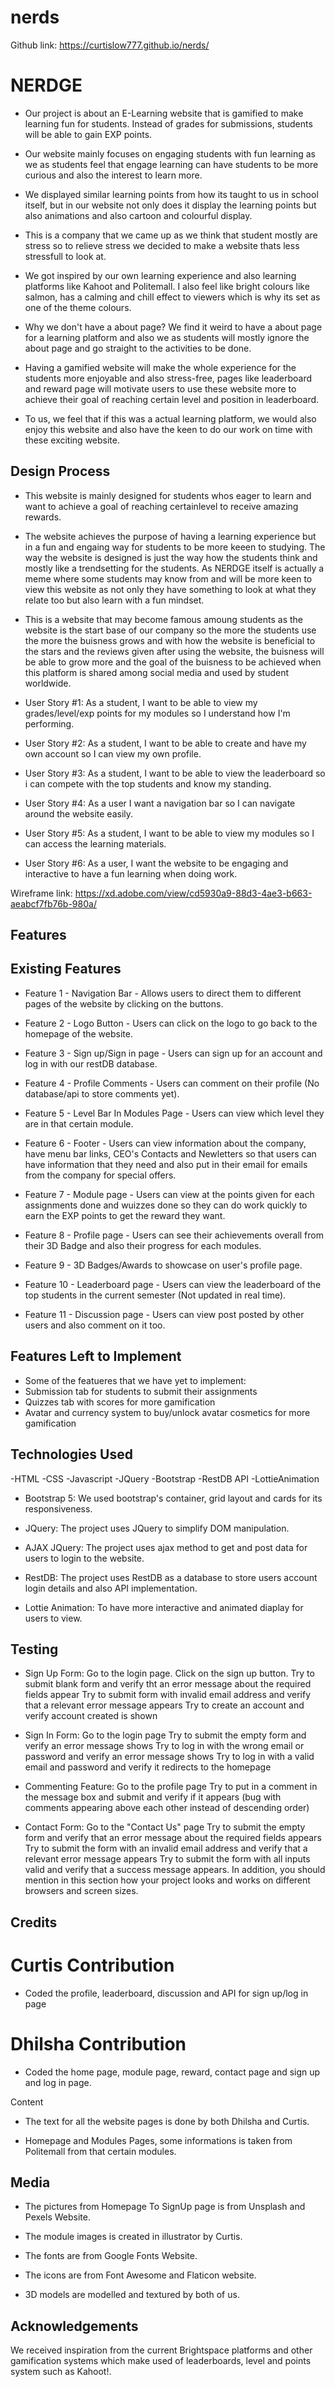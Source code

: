 # nerds
Github link: https://curtislow777.github.io/nerds/


# NERDGE

- Our project is about an E-Learning website that is gamified to make learning fun for students. Instead of grades for submissions, students will be able to gain EXP points.

- Our website mainly focuses on engaging students with fun learning as we as students feel that engage learning can have students to be more curious and also the interest to learn more.

- We displayed similar learning points from how its taught to us in school itself, but in our website not only does it display the learning points but also animations and also cartoon and colourful display.

- This is a company that we came up as we think that student mostly are stress so to relieve stress we decided to make a website thats less stressfull to look at.

- We got inspired by our own learning experience and also learning platforms like Kahoot and Politemall.
I also feel like bright colours like salmon, has a calming and chill effect to viewers which is why its set as one of the theme colours. 

- Why we don't have a about page? We find it weird to have a about page for a learning platform and also we as students will mostly ignore the about page and go straight to the activities to be done. 

- Having a gamified website will make the whole experience for the students more enjoyable and also stress-free, pages like leaderboard and reward page will motivate users to use these website more to achieve their goal of reaching certain level and position in leaderboard.

- To us, we feel that if this was a actual learning platform, we would also enjoy this website and also have the keen to do our work on time with these exciting website.

## Design Process

- This website is mainly designed for students whos eager to learn and want to achieve a goal of reaching certainlevel to receive amazing rewards.

- The website achieves the purpose of having a learning experience but in a fun and engaing way for students to be more keeen to studying. The way the website is designed is just the way how the students think and mostly like a trendsetting for the students. As NERDGE itself is actually a meme where some students may know from and will be more keen to view this website as not only they have something to look at what they relate too but also learn with a fun mindset.

- This is a website that may become famous amoung students as the website is the start base of our company so the more the students use the more the buisness grows and with how the website is beneficial to the stars and the reviews given after using the website, the buisness will be able to grow more and the goal of the buisness to be achieved when this platform is shared among social media and used by student worldwide.


- User Story #1:
As a student, I want to be able to view my grades/level/exp points for my modules so I understand how I'm performing.

- User Story #2:
As a student, I want to be able to create and have my own account so I can view my own profile.

- User Story #3:
As a student, I want to be able to view the leaderboard so i can compete with the top students and know my standing.

- User Story #4:
As a user I want a navigation bar so I can navigate around the website easily.

- User Story #5:
As a student, I want to be able to view my modules so I can access the learning materials.

- User Story #6:
As a user, I want the website to be engaging and interactive to have a fun learning when doing work.

Wireframe link:
https://xd.adobe.com/view/cd5930a9-88d3-4ae3-b663-aeabcf7fb76b-980a/

## Features

## Existing Features

- Feature 1 - Navigation Bar - Allows users to direct them to different pages of the website by clicking on the buttons.

- Feature 2 - Logo Button - Users can click on the logo to go back to the homepage of the website.

- Feature 3 - Sign up/Sign in page - Users can sign up for an account and log in with our restDB database.

- Feature 4 - Profile Comments - Users can comment on their profile (No database/api to store comments yet).

- Feature 5 - Level Bar In Modules Page - Users can view which level they are in that certain module.

- Feature 6 - Footer - Users can view information about the company, have menu bar links, CEO's Contacts and Newletters so that users can have information that they need and also put in their email for emails from the company for special offers.

- Feature 7 - Module page - Users can view at the points given for each assignments done and wuizzes done so they can do work quickly to earn the EXP points to get the reward they want.

- Feature 8 - Profile page - Users can see their achievements overall from their 3D Badge and also their progress for each modules.

- Feature 9 - 3D Badges/Awards to showcase on user's profile page.

- Feature 10 - Leaderboard page - Users can view the leaderboard of the top students in the current semester (Not updated in real time).

- Feature 11 - Discussion page - Users can view post posted by other users and also comment on it too.

## Features Left to Implement

- Some of the featueres that we have yet to implement:
- Submission tab for students to submit their assignments
- Quizzes tab with scores for more gamification
- Avatar and currency system to buy/unlock avatar cosmetics for more gamification

## Technologies Used
-HTML
-CSS
-Javascript
-JQuery
-Bootstrap
-RestDB API
-LottieAnimation

- Bootstrap 5:
We used bootstrap's container, grid layout and cards for its responsiveness.




- JQuery:
The project uses JQuery to simplify DOM manipulation.

- AJAX JQuery:
The project uses ajax method to get and post data for users to login to the website.

- RestDB:
The project uses RestDB as a database to store users account login details and also API implementation.

- Lottie Animation:
To have more interactive and animated diaplay for users to view.

## Testing

- Sign Up Form:
Go to the login page.
Click on the sign up button.
Try to submit blank form and verify tht an error message about the required fields appear
Try to submit form with invalid email address and verify that a relevant error message appears
Try to create an account and verify account created is shown

- Sign In Form:
Go to the login page
Try to submit the empty form and verify an error message shows
Try to log in with the wrong email or password and verify an error message shows
Try to log in with a valid email and password and verify it redirects to the homepage

- Commenting Feature:
Go to the profile page
Try to put in a comment in the message box and submit and verify if it appears
(bug with comments appearing above each other instead of descending order)

- Contact Form:
Go to the "Contact Us" page
Try to submit the empty form and verify that an error message about the required fields appears
Try to submit the form with an invalid email address and verify that a relevant error message appears
Try to submit the form with all inputs valid and verify that a success message appears.
In addition, you should mention in this section how your project looks and works on different browsers and screen sizes.


## Credits

# Curtis Contribution

- Coded the profile, leaderboard, discussion and API for sign up/log in page

# Dhilsha Contribution

- Coded the home page, module page, reward, contact page and sign up and log in page.


Content

- The text for all the website pages is done by both Dhilsha and Curtis.

- Homepage and Modules Pages, some informations is taken from Politemall from that certain modules.

## Media

- The pictures from Homepage To SignUp page is from Unsplash and Pexels Website.
 
- The module images is created in illustrator by Curtis.

- The fonts are from Google Fonts Website.

- The icons are from Font Awesome and Flaticon website.

- 3D models are modelled and textured by both of us.

## Acknowledgements

We received inspiration from the current Brightspace platforms and other gamification systems which make used of leaderboards, level and points system such as Kahoot!.
